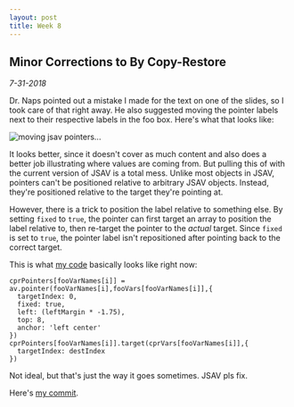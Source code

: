 ```yaml
---
layout: post
title: Week 8
---
```


## Minor Corrections to By Copy-Restore

*7-31-2018*

Dr. Naps pointed out a mistake I made for the text on one of the slides, so I
took care of that right away. He also suggested moving the pointer labels next
to their respective labels in the foo box. Here's what that looks like:

<img src="{{ site.baseurl }}/images/2018-7-31-pointer-label-positions.png" alt="moving jsav pointers..." />

It looks better, since it doesn't cover as much content and also does a better
job illustrating where values are coming from. But pulling this of with the
current version of JSAV is a total mess. Unlike most objects in JSAV, pointers
can't be positioned relative to arbitrary JSAV objects. Instead, they're
positioned relative to the target they're pointing at.

However, there is a trick
to position the label relative to something else. By setting `fixed` to `true`,
the pointer can first target an array to position the label relative to, then
re-target the pointer to the *actual* target. Since `fixed` is set to `true`,
the pointer label isn't repositioned after pointing back to the correct target.

This is what
[my code](https://github.com/OpenDSA/OpenDSA/blob/828346c94b561ca9a5aa086e25e6cc21fa74d5f8/AV/PL/paramPassingCopyRestore.js#L275)
basically looks like right now:

```
cprPointers[fooVarNames[i]] = av.pointer(fooVarNames[i],fooVars[fooVarNames[i]],{
  targetIndex: 0,
  fixed: true,
  left: (leftMargin * -1.75),
  top: 8,
  anchor: 'left center'
})
cprPointers[fooVarNames[i]].target(cprVars[fooVarNames[i]],{
  targetIndex: destIndex
})
```

Not ideal, but that's just the way it goes sometimes. JSAV pls fix.

Here's [my commit](https://github.com/OpenDSA/OpenDSA/commit/828346c94b561ca9a5aa086e25e6cc21fa74d5f8).
